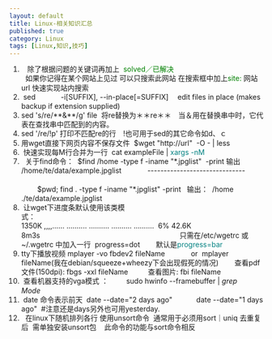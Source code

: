 ```yaml
---
layout: default
title: Linux-相关知识汇总
published: true
category: Linux
tags: [Linux,知识,技巧]
---
```

<div id="detail" class="detail" style="line-height: 1.3;"><p><ol>
<li>&nbsp;&nbsp; 除了根据问题的关键词再加上&nbsp; <font color="#008000">solved／已解决</font>&nbsp; <br>&nbsp; 如果你记得在某个网站上见过 可以只搜索此网站 在搜索框中加上<font color="#008000">site:</font> 网站url 快速实现站内搜索</li>
<li>&nbsp;sed　　　&nbsp; -i[SUFFIX], --in-place[=SUFFIX]　&nbsp;edit files in place (makes backup if extension supplied)　　</li>
<li>sed 's/re/**&amp;**/g' file&nbsp; 将re替换为＊＊re＊＊　当＆用在替换串中时，它代表在查找串中匹配到的内容。</li>
<li>sed '/re/!p' 打印不匹配re的行　!也可用于sed的其它命令如d、ｃ</li><li>用wget直接下网页内容不保存文件&nbsp; $wget "http://url"&nbsp; -O - | less</li><li>&nbsp;快速实现每M行合并为一行&nbsp; cat exampleFile |<font color="#008080"> xargs -nM&nbsp;</font></li><li>&nbsp; 关于find命令：&nbsp; $find /home -type f -iname "*.jpglist"&nbsp; -print 输出 /home/te/data/example.jpglist&nbsp;&nbsp;&nbsp;&nbsp;&nbsp;&nbsp;&nbsp;&nbsp;&nbsp;&nbsp;&nbsp;&nbsp; ------------------------------&nbsp;&nbsp;&nbsp;&nbsp;&nbsp;&nbsp;&nbsp;&nbsp;&nbsp;&nbsp;&nbsp;&nbsp;&nbsp;&nbsp;&nbsp;&nbsp;&nbsp;&nbsp;&nbsp;&nbsp;&nbsp;&nbsp;&nbsp;&nbsp;&nbsp;&nbsp;&nbsp;&nbsp;&nbsp;&nbsp;&nbsp;&nbsp;&nbsp;&nbsp;&nbsp;&nbsp;&nbsp;&nbsp;&nbsp;&nbsp;&nbsp;&nbsp;&nbsp;&nbsp;&nbsp;&nbsp;&nbsp;&nbsp;&nbsp;&nbsp;&nbsp;&nbsp;&nbsp;&nbsp;&nbsp;&nbsp;&nbsp;&nbsp;&nbsp;&nbsp;&nbsp;&nbsp;&nbsp;&nbsp;&nbsp;&nbsp;&nbsp;&nbsp;&nbsp;&nbsp;&nbsp;&nbsp;&nbsp;&nbsp;&nbsp;&nbsp;&nbsp;&nbsp;&nbsp;&nbsp;&nbsp;&nbsp;&nbsp;&nbsp;&nbsp;&nbsp;&nbsp;&nbsp;&nbsp;&nbsp;&nbsp;&nbsp;&nbsp;&nbsp;&nbsp;&nbsp;&nbsp;&nbsp;&nbsp;&nbsp;&nbsp;&nbsp;&nbsp;&nbsp;&nbsp;&nbsp;&nbsp;&nbsp;&nbsp;&nbsp;&nbsp;&nbsp;&nbsp;&nbsp;&nbsp;&nbsp;&nbsp;&nbsp;&nbsp;&nbsp;&nbsp;&nbsp;&nbsp;&nbsp;&nbsp;&nbsp;&nbsp;&nbsp; $pwd; find . -type f -iname "*.jpglist" -print &nbsp; 输出：&nbsp; /home &nbsp; &nbsp;&nbsp; ./te/data/example.jpglist &nbsp;&nbsp;&nbsp;&nbsp;&nbsp; <br></li><li>&nbsp;让wget下进度条默认使用该类模式：&nbsp;&nbsp;&nbsp;&nbsp;&nbsp;&nbsp;&nbsp;&nbsp;&nbsp;&nbsp;&nbsp;&nbsp;&nbsp;&nbsp;&nbsp;&nbsp;&nbsp;&nbsp;&nbsp;&nbsp;&nbsp;&nbsp;&nbsp;&nbsp;&nbsp;&nbsp;&nbsp;&nbsp;&nbsp;&nbsp;&nbsp;&nbsp;&nbsp;&nbsp;&nbsp;&nbsp;&nbsp;&nbsp;&nbsp;&nbsp;&nbsp;&nbsp;&nbsp;&nbsp;&nbsp;&nbsp;&nbsp;&nbsp;&nbsp;&nbsp;&nbsp;&nbsp;&nbsp;&nbsp;&nbsp;&nbsp;&nbsp;&nbsp;&nbsp;&nbsp;&nbsp;&nbsp;&nbsp;&nbsp;&nbsp;&nbsp;&nbsp;&nbsp;&nbsp;&nbsp;&nbsp;&nbsp;&nbsp;&nbsp;&nbsp;&nbsp;&nbsp;&nbsp;&nbsp;&nbsp;&nbsp;&nbsp;&nbsp;&nbsp;&nbsp;&nbsp;&nbsp;&nbsp;&nbsp;&nbsp;&nbsp;&nbsp;&nbsp;&nbsp;&nbsp;&nbsp;&nbsp;&nbsp;&nbsp;&nbsp;&nbsp;&nbsp;&nbsp;&nbsp; 1350K ,,,,...... .......... .......... .......... ..........&nbsp; 6% 42.6K 8m3s&nbsp;&nbsp;&nbsp;&nbsp;&nbsp;&nbsp;&nbsp;&nbsp;&nbsp;&nbsp;&nbsp;&nbsp;&nbsp;&nbsp;&nbsp;&nbsp;&nbsp;&nbsp;&nbsp;&nbsp;&nbsp;&nbsp;&nbsp;&nbsp;&nbsp;&nbsp;&nbsp;&nbsp;&nbsp;&nbsp;&nbsp;&nbsp;&nbsp;&nbsp;&nbsp;&nbsp;&nbsp;&nbsp;&nbsp;&nbsp;&nbsp;&nbsp;&nbsp;&nbsp;&nbsp;&nbsp;&nbsp;&nbsp;&nbsp;&nbsp;&nbsp;&nbsp;&nbsp;&nbsp;&nbsp;&nbsp;&nbsp;&nbsp;&nbsp;&nbsp;&nbsp;&nbsp;&nbsp;&nbsp;&nbsp;&nbsp;&nbsp;&nbsp;&nbsp; 只需在/etc/wgetrc 或 ~/.wgetrc 中加入一行&nbsp; progress=dot &nbsp;&nbsp;&nbsp;&nbsp;&nbsp;&nbsp; 默认是<font color="#008080">progress=bar <br></font></li><li>tty下播放视频 mplayer -vo fbdev2 fileName &nbsp; &nbsp; &nbsp; &nbsp; &nbsp; &nbsp; or&nbsp; mplayer fileName(我在debian/squeeze+wheezy下会出现假死的情况) &nbsp; &nbsp; &nbsp;&nbsp; 查看pdf文件(150dpi): fbgs -xxl fileName &nbsp; &nbsp; &nbsp; &nbsp;&nbsp; 查看图片: fbi fileName</li><li>&nbsp;查看机器支持的vga模式 ： &nbsp; &nbsp;&nbsp;&nbsp;&nbsp;&nbsp; sudo hwinfo --framebuffer | <em>grep Mode</em>&nbsp;&nbsp;&nbsp;&nbsp; <br></li><li>&nbsp;date 命令表示前天&nbsp; date --date="2 days ago" &nbsp; &nbsp; &nbsp; &nbsp; &nbsp;&nbsp; date --date="1 days ago"&nbsp; #注意还是days另外也可用yesterday. &nbsp;&nbsp;&nbsp;&nbsp;&nbsp;&nbsp;&nbsp;&nbsp;&nbsp; <br></li><li>&nbsp; 在linux下随机排列各行 使用unsort命令&nbsp; 通常用于必须用sort｜uniq 去重复后&nbsp; 需单独安装unsort包 &nbsp;&nbsp; 此命令的功能与sort命令相反 &nbsp;&nbsp; &nbsp;&nbsp;&nbsp;&nbsp;&nbsp;&nbsp;&nbsp;&nbsp;&nbsp;&nbsp;&nbsp;&nbsp;&nbsp;&nbsp;&nbsp;&nbsp;&nbsp;&nbsp;&nbsp;&nbsp;&nbsp; </li></ol></p></div>
